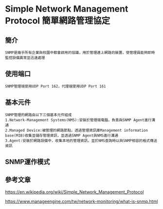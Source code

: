 # Simple Network Management Protocol 簡單網路管理協定 #

## 簡介 ##

    SNMP是幾乎所有企業與校園中都會啟用的協議，用於管理連上網路的裝置，使管理員能夠即時監控設備異常並迅速處理

## 使用端口 ##

    SNMP管理端使用UDP Port 162，代理端使用UDP Port 161

## 基本元件 ##

    SNMP管理的網路由以下三個基本元件組成
    1.Network-Management Systems(NMS):安裝於管理端電腦，負責與SNMP Agent進行溝通
    2.Managed Device:被管理的網路節點，透過管理資訊庫Management information base(MIB)收集並儲存管理資訊，並透過SNMP Agent與NMS進行溝通
    3.Agent:安裝於網路設備中，收集本地的管理資訊，並於NMS查詢時以與SNMP相容的格式傳送資訊

## 
## SNMP運作模式 ##

## 參考文章 ##

https://en.wikipedia.org/wiki/Simple_Network_Management_Protocol

https://www.manageengine.com/tw/network-monitoring/what-is-snmp.html